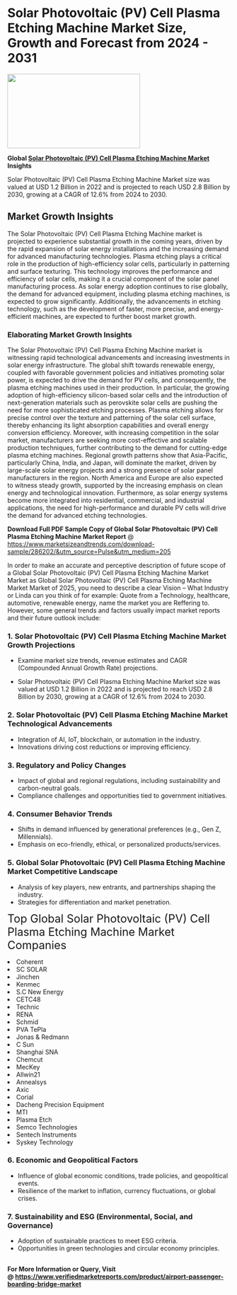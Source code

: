 <H1>Solar Photovoltaic (PV) Cell Plasma Etching Machine Market Size, Growth and Forecast from 2024 - 2031</H1><img class="aligncenter size-medium wp-image-584254" src="https://thirdeyenews.in/wp-content/uploads/2024/09/Global-Market-Research-300x168.jpeg" alt="" width="300" height="168" /><p><strong>Global&nbsp;<a href="https://www.marketsizeandtrends.com/download-sample/286202/&amp;utm_source=Pulse&amp;utm_medium=205">Solar Photovoltaic (PV) Cell Plasma Etching Machine Market</a> Insights</strong></p><p>Solar Photovoltaic (PV) Cell Plasma Etching Machine Market size was valued at USD 1.2 Billion in 2022 and is projected to reach USD 2.8 Billion by 2030, growing at a CAGR of 12.6% from 2024 to 2030.</p><p><h2>Market Growth Insights</h2> The Solar Photovoltaic (PV) Cell Plasma Etching Machine market is projected to experience substantial growth in the coming years, driven by the rapid expansion of solar energy installations and the increasing demand for advanced manufacturing technologies. Plasma etching plays a critical role in the production of high-efficiency solar cells, particularly in patterning and surface texturing. This technology improves the performance and efficiency of solar cells, making it a crucial component of the solar panel manufacturing process. As solar energy adoption continues to rise globally, the demand for advanced equipment, including plasma etching machines, is expected to grow significantly. Additionally, the advancements in etching technology, such as the development of faster, more precise, and energy-efficient machines, are expected to further boost market growth. <h3>Elaborating Market Growth Insights</h3> The Solar Photovoltaic (PV) Cell Plasma Etching Machine market is witnessing rapid technological advancements and increasing investments in solar energy infrastructure. The global shift towards renewable energy, coupled with favorable government policies and initiatives promoting solar power, is expected to drive the demand for PV cells, and consequently, the plasma etching machines used in their production. In particular, the growing adoption of high-efficiency silicon-based solar cells and the introduction of next-generation materials such as perovskite solar cells are pushing the need for more sophisticated etching processes. Plasma etching allows for precise control over the texture and patterning of the solar cell surface, thereby enhancing its light absorption capabilities and overall energy conversion efficiency. Moreover, with increasing competition in the solar market, manufacturers are seeking more cost-effective and scalable production techniques, further contributing to the demand for cutting-edge plasma etching machines. Regional growth patterns show that Asia-Pacific, particularly China, India, and Japan, will dominate the market, driven by large-scale solar energy projects and a strong presence of solar panel manufacturers in the region. North America and Europe are also expected to witness steady growth, supported by the increasing emphasis on clean energy and technological innovation. Furthermore, as solar energy systems become more integrated into residential, commercial, and industrial applications, the need for high-performance and durable PV cells will drive the demand for advanced etching technologies. </p><p><span class=""><strong>Download Full PDF Sample Copy of Global Solar Photovoltaic (PV) Cell Plasma Etching Machine Market Report</strong> @ <a href="https://www.marketsizeandtrends.com/download-sample/286202/&amp;utm_source=Pulse&amp;utm_medium=205" target="_blank">https://www.marketsizeandtrends.com/download-sample/286202/&amp;utm_source=Pulse&amp;utm_medium=205</a></span></p><p>In order to make an accurate and perceptive description of future scope of a Global&nbsp;Solar Photovoltaic (PV) Cell Plasma Etching Machine Market Market as Global&nbsp;Solar Photovoltaic (PV) Cell Plasma Etching Machine Market Market of 2025, you need to describe a clear Vision &ndash; What Industry or Linda can you think of for example: Quote from a Technology, healthcare, automotive, renewable energy, name the market you are Reffering to. However, some general trends and factors usually impact market reports and their future outlook include:</p><h3>1.&nbsp;<strong>Solar Photovoltaic (PV) Cell Plasma Etching Machine Market Growth Projections</strong></h3><ul><li>Examine market size trends, revenue estimates and CAGR (Compounded Annual Growth Rate) projections.</li><li><p>Solar Photovoltaic (PV) Cell Plasma Etching Machine Market size was valued at USD 1.2 Billion in 2022 and is projected to reach USD 2.8 Billion by 2030, growing at a CAGR of 12.6% from 2024 to 2030.</p></li></ul><h3>2.&nbsp;<strong>Solar Photovoltaic (PV) Cell Plasma Etching Machine Market Technological Advancements</strong></h3><ul><li>Integration of AI, IoT, blockchain, or automation in the industry.</li><li>Innovations driving cost reductions or improving efficiency.</li></ul><h3>3.&nbsp;<strong>Regulatory and Policy Changes</strong></h3><ul><li>Impact of global and regional regulations, including sustainability and carbon-neutral goals.</li><li>Compliance challenges and opportunities tied to government initiatives.</li></ul><h3>4.&nbsp;<strong>Consumer Behavior Trends</strong></h3><ul><li>Shifts in demand influenced by generational preferences (e.g., Gen Z, Millennials).</li><li>Emphasis on eco-friendly, ethical, or personalized products/services.</li></ul><h3>5.&nbsp;<strong>Global Solar Photovoltaic (PV) Cell Plasma Etching Machine Market Competitive Landscape</strong></h3><ul><li>Analysis of key players, new entrants, and partnerships shaping the industry.</li><li>Strategies for differentiation and market penetration.</li></ul><p data-pm-slice="1 1 []"><span style="color: inherit; font-family: inherit; font-size: 25px;">Top Global Solar Photovoltaic (PV) Cell Plasma Etching Machine Market Companies</span></p><div class="" data-test-id=""><p><li>Coherent</li><li> SC SOLAR</li><li> Jinchen</li><li> Kenmec</li><li> S.C New Energy</li><li> CETC48</li><li> Technic</li><li> RENA</li><li> Schmid</li><li> PVA TePla</li><li> Jonas & Redmann</li><li> C Sun</li><li> Shanghai SNA</li><li> Chemcut</li><li> MecKey</li><li> Allwin21</li><li> Annealsys</li><li> Axic</li><li> Corial</li><li> Dacheng Precision Equipment</li><li> MTI</li><li> Plasma Etch</li><li> Semco Technologies</li><li> Sentech Instruments</li><li> Syskey Technology</li></p></div><h3>6.&nbsp;<strong>Economic and Geopolitical Factors</strong></h3><ul><li>Influence of global economic conditions, trade policies, and geopolitical events.</li><li>Resilience of the market to inflation, currency fluctuations, or global crises.</li></ul><h3>7.&nbsp;<strong>Sustainability and ESG (Environmental, Social, and Governance)</strong></h3><ul><li>Adoption of sustainable practices to meet ESG criteria.</li><li>Opportunities in green technologies and circular economy principles.</li></ul><h2><strong style="font-size: 14px;">For More Information or Query, Visit @&nbsp;</strong><a style="background-color: #ffffff; font-size: 14px;" href="https://www.marketsizeandtrends.com/report/solar-photovoltaic-pv-cell-plasma-etching-machine-market/" target="_blank">https://www.verifiedmarketreports.com/product/airport-passenger-boarding-bridge-market</a></h2>
